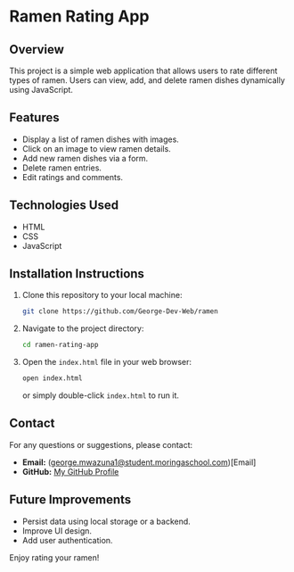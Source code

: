 # Ramen Rating App

## Overview

This project is a simple web application that allows users to rate different types of ramen. Users can view, add, and delete ramen dishes dynamically using JavaScript.

## Features

- Display a list of ramen dishes with images.
- Click on an image to view ramen details.
- Add new ramen dishes via a form.
- Delete ramen entries.
- Edit ratings and comments.

## Technologies Used

- HTML
- CSS
- JavaScript

## Installation Instructions

1. Clone this repository to your local machine:
   ```sh
   git clone https://github.com/George-Dev-Web/ramen
   ```
2. Navigate to the project directory:
   ```sh
   cd ramen-rating-app
   ```
3. Open the `index.html` file in your web browser:
   ```sh
   open index.html
   ```
   or simply double-click `index.html` to run it.

## Contact

For any questions or suggestions, please contact:

- **Email:** (george.mwazuna1@student.moringaschool.com)[Email]
- **GitHub:** [My GitHub Profile](https://github.com/George-Dev-Web)

## Future Improvements

- Persist data using local storage or a backend.
- Improve UI design.
- Add user authentication.

Enjoy rating your ramen!

